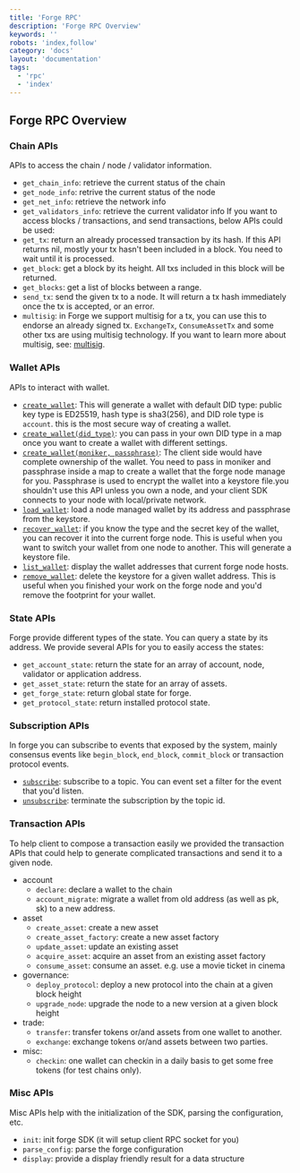 ```yaml
---
title: 'Forge RPC'
description: 'Forge RPC Overview'
keywords: ''
robots: 'index,follow'
category: 'docs'
layout: 'documentation'
tags:
  - 'rpc'
  - 'index'
---
```


## Forge RPC Overview

### Chain APIs

APIs to access the chain / node / validator information.

- `get_chain_info`: retrieve the current status of the chain
- `get_node_info`: retrive the current status of the node
- `get_net_info`: retrieve the network info
- `get_validators_info`: retrieve the current validator info
  If you want to access blocks / transactions, and send transactions, below APIs could be used:
- `get_tx`: return an already processed transaction by its hash. If this API returns nil, mostly your tx hasn't been included in a block. You need to wait until it is processed.
- `get_block`: get a block by its height. All txs included in this block will be returned.
- `get_blocks`: get a list of blocks between a range.
- `send_tx`: send the given tx to a node. It will return a tx hash immediately once the tx is accepted, or an error.
- `multisig`: in Forge we support multisig for a tx, you can use this to endorse an already signed tx. `ExchangeTx`, `ConsumeAssetTx` and some other txs are using multisig technology. If you want to learn more about multisig, see: [multisig](../arch/multisig).

### Wallet APIs

APIs to interact with wallet.

- [`create_wallet`](../../reference/rpc/wallet#create-wallet): This will generate a wallet with default DID type: public key type is ED25519, hash type is sha3(256), and DID role type is `account`. this is the most secure way of creating a wallet.
- [`create_wallet(did_type)`](../../reference/rpc/wallet#create-wallet): you can pass in your own DID type in a map once you want to create a wallet with different settings.
- [`create_wallet(moniker, passphrase)`](../../reference/rpc/wallet#create-wallet):  The client side would have complete ownership of the wallet. You need to pass in moniker and passphrase inside a map to create a wallet that the forge node manage for you. Passphrase is used to encrypt the wallet into a keystore file.you shouldn't use this API unless you own a node, and your client SDK connects to your node with local/private network.
- [`load_wallet`](../../reference/rpc/wallet#load-wallet): load a node managed wallet by its address and passphrase from the keystore.
- [`recover_wallet`](../../reference/rpc/wallet#recover-wallet): if you know the type and the secret key of the wallet, you can recover it into the current forge node. This is useful when you want to switch your wallet from one node to another. This will generate a keystore file.
- [`list_wallet`](../../reference/rpc/wallet#list-wallet): display the wallet addresses that current forge node hosts.
- [`remove_wallet`](../../reference/rpc/wallet#remove-wallet): delete the keystore for a given wallet address. This is useful when you finished your work on the forge node and you'd remove the footprint for your wallet.

### State APIs

Forge provide different types of the state. You can query a state by its address. We provide several APIs for you to easily access the states:

- `get_account_state`: return the state for an array of account, node, validator or application address.
- `get_asset_state`: return the state for an array of assets.
- `get_forge_state`: return global state for forge.
- `get_protocol_state`: return installed protocol state.

### Subscription APIs

In forge you can subscribe to events that exposed by the system, mainly consensus events like `begin_block`, `end_block`, `commit_block` or transaction protocol events.

- [`subscribe`](../../reference/rpc/event/#subscribe): subscribe to a topic. You can event set a filter for the event that you'd listen.
- [`unsubscribe`](../../reference/rpc/event/#unsubscribe): terminate the subscription by the topic id.

### Transaction APIs

To help client to compose a transaction easily we provided the transaction APIs that could help to generate complicated transactions and send it to a given node.


- account
  - `declare`: declare a wallet to the chain
  - `account_migrate`: migrate a wallet from old address (as well as pk, sk) to a new address.
- asset
  - `create_asset`: create a new asset
  - `create_asset_factory`: create a new asset factory
  - `update_asset`: update an existing asset
  - `acquire_asset`: acquire an asset from an existing asset factory
  - `consume_asset`: consume an asset. e.g. use a movie ticket in cinema
- governance:
  - `deploy_protocol`: deploy a new protocol into the chain at a given block height
  - `upgrade_node`: upgrade the node to a new version at a given block height
- trade:
  - `transfer`: transfer tokens or/and assets from one wallet to another.
  - `exchange`: exchange tokens or/and assets between two parties.
- misc:
  - `checkin`: one wallet can checkin in a daily basis to get some free tokens (for test chains only).

### Misc APIs

Misc APIs help with the initialization of the SDK, parsing the configuration, etc.

- `init`: init forge SDK (it will setup client RPC socket for you)
- `parse_config`: parse the forge configuration
- `display`: provide a display friendly result for a data structure
